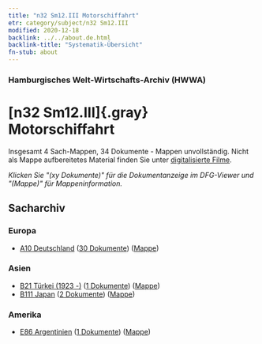 ```yaml
---
title: "n32 Sm12.III Motorschiffahrt"
etr: category/subject/n32 Sm12.III
modified: 2020-12-18
backlink: ../../about.de.html
backlink-title: "Systematik-Übersicht"
fn-stub: about
---
```


### Hamburgisches Welt-Wirtschafts-Archiv (HWWA)
# [n32 Sm12.III]{.gray}&#8201; Motorschiffahrt&#160; 




Insgesamt 4 Sach-Mappen, 34 Dokumente - Mappen unvollständig.
Nicht als Mappe aufbereitetes Material finden Sie unter [digitalisierte Filme](/film/h1_sh).

_Klicken Sie "(xy Dokumente)" für die Dokumentanzeige im DFG-Viewer und "(Mappe)" für Mappeninformation._

## Sacharchiv




### Europa

- [A10 Deutschland](../../../geo/about.de.html#A10) (<a href="https://dfg-viewer.de/show/?tx_dlf[id]=https://pm20.zbw.eu/mets/sh/1261xx/126128/1455xx/145583/public.mets.de.xml" target="_blank">30 Dokumente</a>) ([Mappe](http://purl.org/pressemappe20/folder/sh/126128,145583))

### Asien

- [B21 Türkei (1923 -)](../../../geo/about.de.html#B21) (<a href="https://dfg-viewer.de/show/?tx_dlf[id]=https://pm20.zbw.eu/mets/sh/1411xx/141111/1455xx/145583/public.mets.de.xml" target="_blank">1 Dokumente</a>) ([Mappe](http://purl.org/pressemappe20/folder/sh/141111,145583))
- [B111 Japan](../../../geo/about.de.html#B111) (<a href="https://dfg-viewer.de/show/?tx_dlf[id]=https://pm20.zbw.eu/mets/sh/1412xx/141272/1455xx/145583/public.mets.de.xml" target="_blank">2 Dokumente</a>) ([Mappe](http://purl.org/pressemappe20/folder/sh/141272,145583))

### Amerika

- [E86 Argentinien](../../../geo/about.de.html#E86) (<a href="https://dfg-viewer.de/show/?tx_dlf[id]=https://pm20.zbw.eu/mets/sh/1416xx/141692/1455xx/145583/public.mets.de.xml" target="_blank">1 Dokumente</a>) ([Mappe](http://purl.org/pressemappe20/folder/sh/141692,145583))


